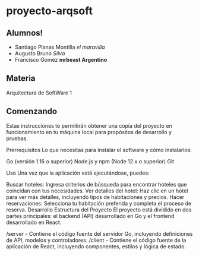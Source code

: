 # proyecto-arqsoft


## Alumnos!
- Santiago Planas Montilla *el maravilla*
- Augusto Bruno _Silva_
- Francisco Gomez **mrbeast Argentino**


## Materia
Arquitectura de SoftWare 1 

## Comenzando
Estas instrucciones te permitirán obtener una copia del proyecto en funcionamiento en tu máquina local para propósitos de desarrollo y pruebas.

Prerrequisitos
Lo que necesitas para instalar el software y cómo instalarlos:

Go (versión 1.16 o superior)
Node.js y npm (Node 12.x o superior)
Git


Uso
Una vez que la aplicación está ejecutándose, puedes:

Buscar hoteles: Ingresa criterios de búsqueda para encontrar hoteles que coincidan con tus necesidades.
Ver detalles del hotel: Haz clic en un hotel para ver más detalles, incluyendo tipos de habitaciones y precios.
Hacer reservaciones: Selecciona tu habitación preferida y completa el proceso de reserva.
Desarrollo
Estructura del Proyecto
El proyecto está dividido en dos partes principales: el backend (API) desarrollado en Go y el frontend desarrollado en React.

/server - Contiene el código fuente del servidor Go, incluyendo definiciones de API, modelos y controladores.
/client - Contiene el código fuente de la aplicación de React, incluyendo componentes, estilos y lógica de estado.
